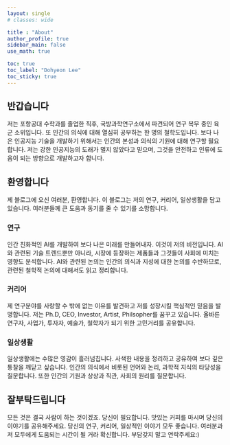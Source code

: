 ```yaml
---
layout: single
# classes: wide

title : "About"
author_profile: true
sidebar_main: false
use_math: true

toc: true
toc_label: "Dohyeon Lee"
toc_sticky: true	
---
```


## 반갑습니다
저는 포항공대 수학과를 졸업한 직후, 국방과학연구소에서 파견되어 연구 복무 중인 육군 소위입니다. 또 인간의 의식에 대해 열심히 공부하는 한 명의 철학도입니다. 보다 나은 인공지능 기술을 개발하기 위해서는 인간의 본성과 의식의 기원에 대해 연구할 필요합니다. 저는 강한 인공지능의 도래가 멀지 않았다고 믿으며, 그것을 안전하고 인류에 도움이 되는 방향으로 개발하고자 합니다. 

## 환영합니다
제 블로그에 오신 여러분, 환영합니다. 이 블로그는 저의 연구, 커리어, 일상생활을 담고 있습니다. 여러분들께 큰 도움과 동기를 줄 수 있기를 소망합니다.
### 연구
인간 친화적인 AI를 개발하여 보다 나은 미래를 만들어내자. 이것이 저의 비전입니다. AI와 관련된 기술 트렌드뿐만 아니라, 시장에 등장하는 제품들과 그것들이 사회에 미치는 영향도 분석합니다. AI와 관련된 논의는 인간의 의식과 지성에 대한 논의를 수반하므로, 관련된 철학적 논의에 대해서도 읽고 정리합니다.
### 커리어
제 연구분야를 사랑할 수 밖에 없는 이유를 발견하고 저를 성장시킬 핵심적인 믿음을 발명합니다. 저는 Ph.D, CEO, Investor, Artist, Philsopher를 꿈꾸고 있습니다. 올바른 연구자, 사업가, 투자자, 예술가, 철학자가 되기 위한 고민거리를 공유합니다. 
### 일상생활
일상생활에는 수많은 영감이 흘러넘칩니다. 사색한 내용을 정리하고 공유하여 보다 깊은 통찰을 깨닫고 싶습니다. 인간의 의식에서 비롯된 언어와 논리, 과학적 지식의 타당성을 질문합니다. 또한 인간의 기원과 상상과 직관, 사회의 원리를 질문합니다.

## 잘부탁드립니다
모든 것은 결국 사람이 하는 것이겠죠. 당신이 필요합니다. 맛있는 커피를 마시며 당신의 이야기를 공유해주세요. 당신의 연구, 커리어, 일상적인 이야기 모두 좋습니다. 여러분과 저 모두에게 도움되는 시간이 될 거라 확신합니다. 부담갖지 말고 연락주세요:)
